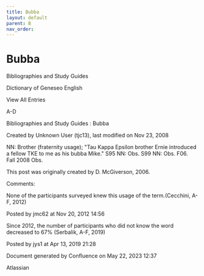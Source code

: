 ```yaml
---
title: Bubba
layout: default
parent: B
nav_order:
---
```


# Bubba

Bibliographies and Study Guides

Dictionary of Geneseo English

View All Entries

A-D

Bibliographies and Study Guides : Bubba

Created by  Unknown User (tjc13), last modified on Nov 23, 2008

NN: Brother (fraternity usage); &quot;Tau Kappa Epsilon brother Ernie introduced a fellow TKE to me as his bubba Mike.&quot; S95 NN: Obs. S99 NN: Obs. F06.  Fall 2008 Obs.

This post was originally created by D. McGiverson, 2006.

Comments:

None of the participants surveyed knew this usage of the term.(Cecchini, A-F, 2012)

Posted by jmc62 at Nov 20, 2012 14:56

Since 2012, the number of participants who did not know the word decreased to 67% (Serbalik, A-F, 2019)

Posted by jys1 at Apr 13, 2019 21:28

Document generated by Confluence on May 22, 2023 12:37

Atlassian
